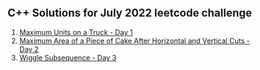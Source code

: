 ## C++ Solutions for July 2022 leetcode challenge

1. [Maximum Units on a Truck - Day 1](/July2022/C++/MaximumUnitsOnATruck.cpp)
2. [Maximum Area of a Piece of Cake After Horizontal and Vertical Cuts - Day 2](/July2022/C++/MaximumAreaOfAPieceOfCakeAfterHorizontalAndVerticalCuts.cpp)
3. [Wiggle Subsequence - Day 3](/July2022/C++/WiggleSubsequence.cpp)
